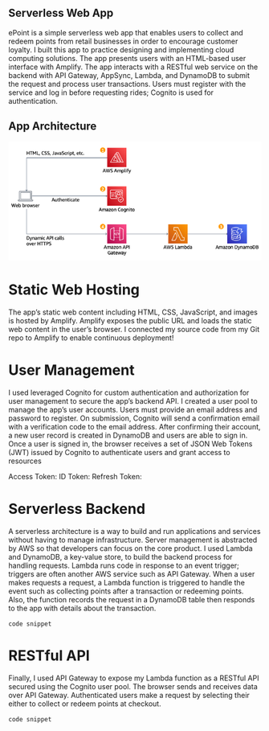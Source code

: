 ## Serverless Web App

ePoint is a simple serverless web app that enables users to collect and redeem points from retail businesses in order to encourage customer loyalty. I built this app to practice designing and implementing cloud computing solutions. The app presents users with an HTML-based user interface with Amplify. The app interacts with a RESTful web service on the backend with API Gateway, AppSync, Lambda, and DynamoDB to submit the request and process user transactions. Users must register with the service and log in before requesting rides; Cognito is used for authentication.

## App Architecture

![architecture image](public/wildrydes-architecture.png)

# Static Web Hosting

The app’s static web content including HTML, CSS, JavaScript, and images is hosted by Amplify. Amplify exposes the public URL and loads the static web content in the user’s browser. I connected my source code from my Git repo to Amplify to enable continuous deployment!

# User Management

I used leveraged Cognito for custom authentication and authorization for user management to secure the app’s backend API. I created a user pool to manage the app’s user accounts. Users must provide an email address and password to register. On submission, Cognito will send a confirmation email with a verification code to the email address. After confirming their account, a new user record is created in DynamoDB and users are able to sign in. Once a user is signed in, the browser receives a set of JSON Web Tokens (JWT) issued by Cognito to authenticate users and grant access to resources

Access Token:
ID Token:
Refresh Token:

# Serverless Backend

A serverless architecture is a way to build and run applications and services without having to manage infrastructure. Server management is abstracted by AWS so that developers can focus on the core product. I used Lambda and DynamoDB, a key-value store, to build the backend process for handling requests. Lambda runs code in response to an event trigger; triggers are often another AWS service such as API Gateway. When a user makes requests a request, a Lambda function is triggered to handle the event such as collecting points after a transaction or redeeming points. Also, the function records the request in a DynamoDB table then responds to the app with details about the transaction. 

```
code snippet
```

# RESTful API

Finally, I used API Gateway to expose my Lambda function as a RESTful API secured using the Cognito user pool. The browser sends and receives data over API Gateway. Authenticated users make a request by selecting their either to collect or redeem points at checkout.

```
code snippet
```
